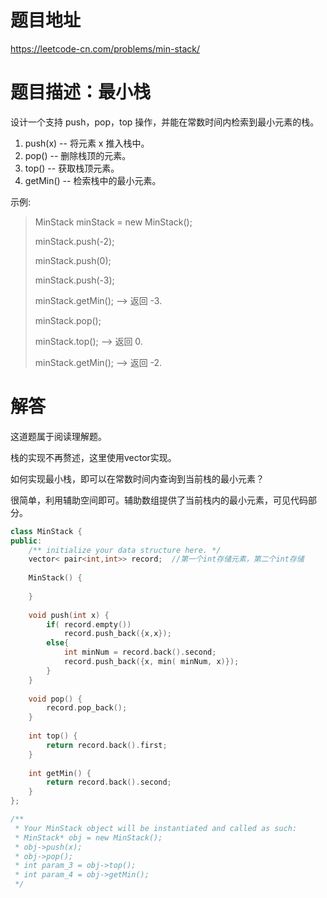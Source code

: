 # 题目地址

https://leetcode-cn.com/problems/min-stack/

# 题目描述：最小栈

设计一个支持 push，pop，top 操作，并能在常数时间内检索到最小元素的栈。
1. push(x) -- 将元素 x 推入栈中。
2. pop() -- 删除栈顶的元素。
3. top() -- 获取栈顶元素。
4. getMin() -- 检索栈中的最小元素。

示例:
>MinStack minStack = new MinStack();
>
>minStack.push(-2);
>
>minStack.push(0);
>
>minStack.push(-3);
>
>minStack.getMin();   --> 返回 -3.
>
>minStack.pop();
>
>minStack.top();      --> 返回 0.
>
>minStack.getMin();   --> 返回 -2.


# 解答
这道题属于阅读理解题。

栈的实现不再赘述，这里使用vector实现。

如何实现最小栈，即可以在常数时间内查询到当前栈的最小元素？

很简单，利用辅助空间即可。辅助数组提供了当前栈内的最小元素，可见代码部分。

```cpp
class MinStack {
public:
    /** initialize your data structure here. */
    vector< pair<int,int>> record;  //第一个int存储元素，第二个int存储
    
    MinStack() {
        
    }
    
    void push(int x) {
        if( record.empty())
            record.push_back({x,x});
        else{
            int minNum = record.back().second;
            record.push_back({x, min( minNum, x)});
        }
    }
    
    void pop() {
        record.pop_back();
    }
    
    int top() {
        return record.back().first;
    }
    
    int getMin() {
        return record.back().second;
    }
};

/**
 * Your MinStack object will be instantiated and called as such:
 * MinStack* obj = new MinStack();
 * obj->push(x);
 * obj->pop();
 * int param_3 = obj->top();
 * int param_4 = obj->getMin();
 */
```
